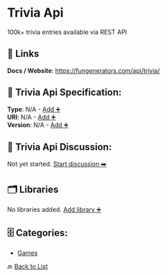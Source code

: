 # Trivia Api

100k+ trivia entries available via REST API

##  🔗 Links
**Docs / Website**: https://fungenerators.com/api/trivia/

## 🧬 Trivia Api Specification:
**Type**: N/A - [Add ➕](https://github.com/apis-list/apis-list/edit/main/apis.yaml#L20336)  
**URI**: N/A - [Add ➕](https://github.com/apis-list/apis-list/edit/main/apis.yaml#L20336)  
**Version**: N/A - [Add ➕](https://github.com/apis-list/apis-list/edit/main/apis.yaml#L20336)

## 💬 Trivia Api Discussion:
Not yet started. [Start discussion ➡️](https://github.com/apis-list/apis-list/discussions/new)

## 🗂️ Libraries

No libraries added. [Add library ➕](https://github.com/apis-list/apis-list/edit/main/apis.yaml#L20336)    


## 🗄️ Categories:
- [Games](https://github.com/apis-list/apis-list#games-)

🔙  [Back to List](https://github.com/apis-list/apis-list)
